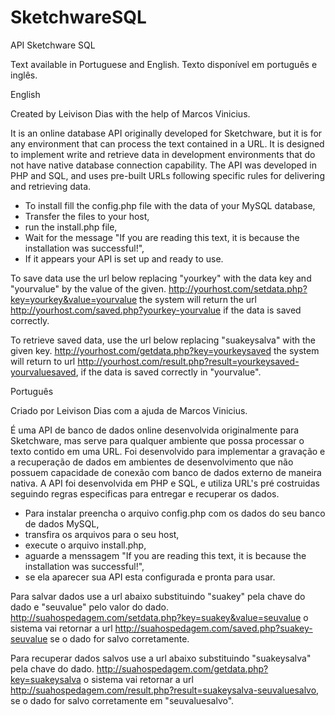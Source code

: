 # SketchwareSQL
API Sketchware SQL

Text available in Portuguese and English.
Texto disponível em português e inglês.

English

Created by Leivison Dias with the help of Marcos Vinicius.

It is an online database API originally developed for Sketchware, but it is for any environment that can process the text contained in a URL.
It is designed to implement write and retrieve data in development environments that do not have native database connection capability. The API was developed in PHP and SQL, and uses pre-built URLs following specific rules for delivering and retrieving data.

* To install fill the config.php file with the data of your MySQL database,
* Transfer the files to your host,
* run the install.php file,
* Wait for the message "If you are reading this text, it is because the installation was successful!",
* If it appears your API is set up and ready to use.

To save data use the url below replacing "yourkey" with the data key and "yourvalue" by the value of the given.
http://yourhost.com/setdata.php?key=yourkey&value=yourvalue 
the system will return the url http://yourhost.com/saved.php?yourkey-yourvalue if the data is saved correctly.

To retrieve saved data, use the url below replacing "suakeysalva" with the given key.
http://yourhost.com/getdata.php?key=yourkeysaved
the system will return to url http://yourhost.com/result.php?result=yourkeysaved-yourvaluesaved, if the data is saved correctly in "yourvalue". 

Português

Criado por Leivison Dias com a ajuda de Marcos Vinicius.

É uma API de banco de dados online desenvolvida originalmente para Sketchware, mas serve para qualquer ambiente que possa processar o texto contido em uma URL. 
Foi desenvolvido para implementar a gravação e a recuperação de dados em ambientes de desenvolvimento que não possuem capacidade de conexão com banco de dados externo de maneira nativa. A API foi desenvolvida em PHP e SQL, e utiliza URL's pré costruidas seguindo regras especificas para entregar e recuperar os dados.

* Para instalar preencha o arquivo config.php com os dados do seu banco de dados MySQL,
* transfira os arquivos para o seu host,
* execute o arquivo install.php,
* aguarde a menssagem "If you are reading this text, it is because the installation was successful!",
* se ela aparecer sua API esta configurada e pronta para usar.

Para salvar dados use a url abaixo substituindo "suakey" pela chave do dado e "seuvalue" pelo valor do dado.
http://suahospedagem.com/setdata.php?key=suakey&value=seuvalue 
o sistema vai retornar a url http://suahospedagem.com/saved.php?suakey-seuvalue se o dado for salvo corretamente.

Para recuperar dados salvos use a url abaixo substituindo "suakeysalva" pela chave do dado.
http://suahospedagem.com/getdata.php?key=suakeysalva 
o sistema vai retornar a url http://suahospedagem.com/result.php?result=suakeysalva-seuvaluesalvo, se o dado for salvo corretamente em "seuvaluesalvo".


